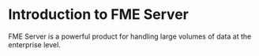 # Introduction to FME Server

FME Server is a powerful product for handling large volumes of data at the enterprise level.